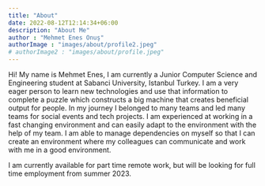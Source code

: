 ```yaml
---
title: "About"
date: 2022-08-12T12:14:34+06:00
description: "About Me"
author : "Mehmet Enes Onuş"
authorImage : "images/about/profile2.jpeg"
# authorImage2 : "images/about/profile.jpeg"
---
```




Hi! My name is Mehmet Enes, I am currently a Junior Computer Science and Engineering student at Sabanci University, Istanbul Turkey. I am a very eager person to learn new technologies and use that information to complete a puzzle which constructs a big machine that creates beneficial output for people. In my journey I belonged to many teams and led many teams for social events and tech projects. I am experienced at working in a fast changing environment and can easily adapt to the environment with the help of my team. I am able to manage dependencies on myself so that I can create an environment where my colleagues can communicate and work with me in a good environment.

I am currently available for part time remote work, but will be looking for full time employment from summer 2023.

